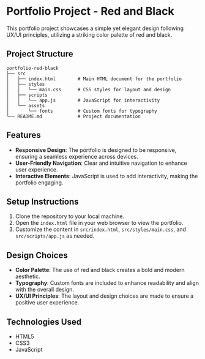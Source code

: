 # Portfolio Project - Red and Black

This portfolio project showcases a simple yet elegant design following UX/UI principles, utilizing a striking color palette of red and black. 

## Project Structure

```
portfolio-red-black
├── src
│   ├── index.html        # Main HTML document for the portfolio
│   ├── styles
│   │   └── main.css      # CSS styles for layout and design
│   ├── scripts
│   │   └── app.js        # JavaScript for interactivity
│   └── assets
│       └── fonts         # Custom fonts for typography
└── README.md             # Project documentation
```

## Features

- **Responsive Design**: The portfolio is designed to be responsive, ensuring a seamless experience across devices.
- **User-Friendly Navigation**: Clear and intuitive navigation to enhance user experience.
- **Interactive Elements**: JavaScript is used to add interactivity, making the portfolio engaging.

## Setup Instructions

1. Clone the repository to your local machine.
2. Open the `index.html` file in your web browser to view the portfolio.
3. Customize the content in `src/index.html`, `src/styles/main.css`, and `src/scripts/app.js` as needed.

## Design Choices

- **Color Palette**: The use of red and black creates a bold and modern aesthetic.
- **Typography**: Custom fonts are included to enhance readability and align with the overall design.
- **UX/UI Principles**: The layout and design choices are made to ensure a positive user experience.

## Technologies Used

- HTML5
- CSS3
- JavaScript
